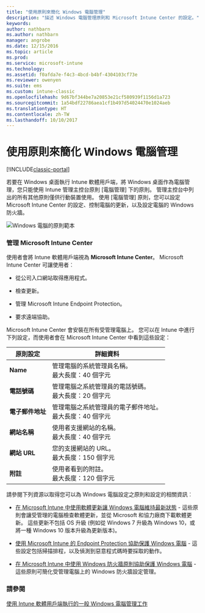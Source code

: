 ```yaml
---
title: "使用原則來簡化 Windows 電腦管理"
description: "描述 Windows 電腦管理原則和 Microsoft Intune Center 的設定。"
keywords: 
author: nathbarn
ms.author: nathbarn
manager: angrobe
ms.date: 12/15/2016
ms.topic: article
ms.prod: 
ms.service: microsoft-intune
ms.technology: 
ms.assetid: f0afda7e-f4c3-4bcd-b4bf-4304103cf73e
ms.reviewer: owenyen
ms.suite: ems
ms.custom: intune-classic
ms.openlocfilehash: 9d67bf344be7a20853e21cf580939f1156d1a723
ms.sourcegitcommit: 1a54bdf22786aea1cf1b497d54024470e1024aeb
ms.translationtype: HT
ms.contentlocale: zh-TW
ms.lasthandoff: 10/10/2017
---
```

# <a name="use-policies-to-simplify-windows-pc-management"></a>使用原則來簡化 Windows 電腦管理

[!INCLUDE[classic-portal](../includes/classic-portal.md)]

若要在 Windows 桌面執行 Intune 軟體用戶端，將 Windows 桌面作為電腦管理，您只能使用 Intune 管理主控台原則 [電腦管理] 下的原則。 管理主控台中列出的所有其他原則僅供行動裝置使用。 使用 [電腦管理] 原則，您可以設定 Microsoft Intune Center 的設定、控制電腦的更新，以及設定電腦的 Windows 防火牆。

![Windows 電腦的原則範本](../media/pc_policy_template.png)

### <a name="manage-the-microsoft-intune-center"></a>管理 Microsoft Intune Center
使用者會將 Intune 軟體用戶端視為 **Microsoft Intune Center**。 Microsoft Intune Center 可讓使用者︰

-   從公司入口網站取得應用程式。

-   檢查更新。

-   管理 Microsoft Intune Endpoint Protection。

-  要求遠端協助。

Microsoft Intune Center 會安裝在所有受管理電腦上。 您可以在 Intune 中進行下列設定，而使用者會在 Microsoft Intune Center 中看到這些設定：

|原則設定|詳細資料|
|------------------|--------------------|
|**Name**|管理電腦的系統管理員名稱。<br />最大長度：40 個字元|
|**電話號碼**|管理電腦之系統管理員的電話號碼。<br />最大長度：20 個字元|
|**電子郵件地址**|管理電腦之系統管理員的電子郵件地址。<br />最大長度：40 個字元|
|**網站名稱**|使用者支援網站的名稱。<br />最大長度：40 個字元|
|**網站 URL**|您的支援網站的 URL。<br />最大長度：150 個字元|
|**附註**|使用者看到的附註。<br />最大長度：120 個字元|

請參閱下列資源以取得您可以為 Windows 電腦設定之原則和設定的相關資訊︰

- [在 Microsoft Intune 中使用軟體更新讓 Windows 電腦維持最新狀態](keep-windows-pcs-up-to-date-with-software-updates-in-microsoft-intune.md) - 這些原則會讓受管理的電腦檢查軟體更新，並從 Microsoft 和協力廠商下載軟體更新。 這些更新不包括 OS 升級 (例如從 Windows 7 升級為 Windows 10，或將一種 Windows 10 版本升級為更新版本)。

- [使用 Microsoft Intune 的 Endpoint Protection 協助保護 Windows 電腦](help-secure-windows-pcs-with-endpoint-protection-for-microsoft-intune.md) - 這些設定包括掃描排程，以及偵測到惡意程式碼時要採取的動作。

- [在 Microsoft Intune 中使用 Windows 防火牆原則協助保護 Windows 電腦](help-protect-windows-pcs-using-windows-firewall-policies-in-microsoft-intune.md) - 這些原則可簡化受管理電腦上的 Windows 防火牆設定管理。


### <a name="see-also"></a>請參閱

[使用 Intune 軟體用戶端執行的一般 Windows 電腦管理工作](common-windows-pc-management-tasks-with-the-microsoft-intune-computer-client.md)
